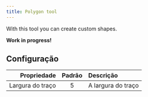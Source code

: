```yaml
---
title: Polygon tool
---
```


With this tool you can create custom shapes.

**Work in progress!**

## Configuração

|      Propriedade | Padrão | Descrição          |
| ---------------: | :----: | :----------------- |
| Largura do traço |    5   | A largura do traço |
